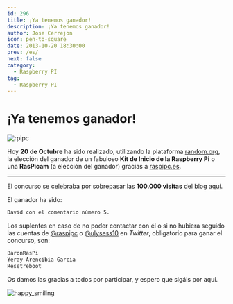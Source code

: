 ```yaml
---
id: 296
title: ¡Ya tenemos ganador!
description: ¡Ya tenemos ganador!
author: Jose Cerrejon
icon: pen-to-square
date: 2013-10-20 18:30:00
prev: /es/
next: false
category:
  - Raspberry PI
tag:
  - Raspberry PI
---
```


# ¡Ya tenemos ganador!

![rpipc](/images/2013/10/kit_inicio.jpg)

Hoy **20 de Octubre** ha sido realizado, utilizando la plataforma [random.org](http://www.random.org), la elección del ganador de un fabuloso **Kit de Inicio de la Raspberry Pi** o una **RasPicam** (a elección del ganador) gracias a [raspipc.es](http://raspipc.es).

- - -
El concurso se celebraba por sobrepasar las **100.000 visitas** del blog [aquí](/post.php?id=284).

El ganador ha sido:

```bash
David con el comentario número 5.
```

Los suplentes en caso de no poder contactar con él o si no hubiera seguido las cuentas de [@raspipc](http://twitter.com/raspipc) o [@ulysess10](http://twitter.com/ulysess10) en *Twitter*, obligatorio para ganar el concurso, son:

```bash
BaronRasPi
Yeray Arencibia Garcia
Resetreboot
```

Os damos las gracias a todos por participar, y espero que sigáis por aquí.

![happy_smiling](/css/sm/happy_smiling.png)
